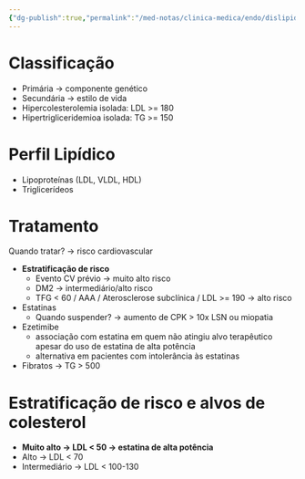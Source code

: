 ```yaml
---
{"dg-publish":true,"permalink":"/med-notas/clinica-medica/endo/dislipidemia/"}
---
```


# Classificação
- Primária -> componente genético
- Secundária -> estilo de vida
- Hipercolesterolemia isolada: LDL >= 180
- Hipertrigliceridemioa isolada: TG >= 150 

# Perfil Lipídico
- Lipoproteínas (LDL, VLDL, HDL)
- Triglicerídeos

# Tratamento
Quando tratar? -> risco cardiovascular
- **Estratificação de risco**
	- Evento CV prévio -> muito alto risco
	- DM2 -> intermediário/alto risco
	- TFG < 60 / AAA / Aterosclerose subclínica / LDL >= 190 -> alto risco
- Estatinas
	- Quando suspender? -> aumento de CPK > 10x LSN ou miopatia 
- Ezetimibe
	- associação com estatina em quem não atingiu alvo terapêutico apesar do uso de estatina de alta potência
	- alternativa em pacientes com intolerância às estatinas
- Fibratos -> TG > 500

# Estratificação de risco e alvos de colesterol
- **Muito alto -> LDL < 50 -> estatina de alta potência** 
- Alto -> LDL < 70
- Intermediário -> LDL < 100-130